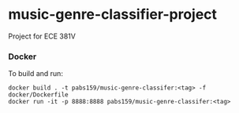 # music-genre-classifier-project
Project for ECE 381V

### Docker 
To build and run:

```
docker build . -t pabs159/music-genre-classifer:<tag> -f docker/Dockerfile
docker run -it -p 8888:8888 pabs159/music-genre-classifer:<tag>
```
